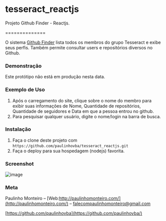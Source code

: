 # tesseract_reactjs
Projeto Github Finder - Reactjs.

==============

O sistema [Github Finder](https://github.com/paulinhovba/tesseract_reactjs) lista todos os membros do grupo Tesseract e exibe seus perfis. Também permite consultar users e repositórios diversos no Github.

### Demonstração

Este protótipo não está em produção nesta data.

### Exemplo de Uso

1. Após o carregamento do site, clique sobre o nome do membro para exibir suas informações de Nome, Quantidade de repositórios, Quantidade de seguidores e Data em que a pessoa entrou no github.
2. Para pesquisar qualquer usuário, digite o nome/login na barra de busca.

### Instalação

1. Faça o clone deste projeto com `https://github.com/paulinhovba/tesseract_reactjs.git`
2. Faça o deploy para sua hospedagem (nodejs) favorita. 

### Screenshot

![image](https://user-images.githubusercontent.com/52004768/73850620-cd551700-480a-11ea-986d-0864de760ab4.png)

### Meta

Paulinho Monteiro – [Web:http://paulinhomonteiro.com/](http://paulinhomonteiro.com/) – falecompaulinhomonteiro@gmail.com

[https://github.com/paulinhovba](https://github.com/paulinhovba/)
